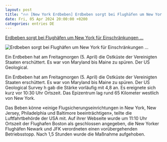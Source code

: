```yaml
---
layout: post
title: "🔥🔥 [New York Erdbeben] Erdbeben sorgt bei Flughäfen um New York für Einschränkungen ..."
date: Fri, 05 Apr 2024 20:00:00 +0200
categories: entries DE
---
```

[Erdbeben sorgt bei Flughäfen um New York für Einschränkungen ...](https://www.aerotelegraph.com/flughaefen-um-new-york-nach-erdbeben-mit-einschraenkungen)

![Erdbeben sorgt bei Flughäfen um New York für Einschränkungen ...](https://cdn.aerotelegraph.com/production/uploads/2023/11/ticker-usa.png)

Ein Erdbeben hat am Freitagmorgen (5. April) die Ostküste der Vereinigten Staaten erschüttert. Es war von Maryland bis Maine zu spüren. Der US Geological.

Ein Erdbeben hat am Freitagmorgen (5. April) die Ostküste der Vereinigten Staaten erschüttert. Es war von Maryland bis Maine zu spüren. Der US Geological Survey h gab die Stärke vorläufig mit 4,8 an. Es ereignete sich kurz vor 10:30 Uhr Ortszeit. Das Epizentrum lag rund 65 Kilometer westlich von New York.

Das Beben könne «einige Flugsicherungseinrichtungen in New York, New Jersey, Philadelphia und Baltimore beeinträchtigen», teilte die Luftfahrtbehörde der USA mit. Auf ihrer Webseite wurde um 11:10 Uhr Ortszeit der Flughafen Boston als geschlossen angegeben, die New Yorker Flughäfen Newark und JFK verordneten einen vorübergehenden Betriebsstopp. Nach 1,5 Stunden wurde die Maßnahme aufgehoben.

